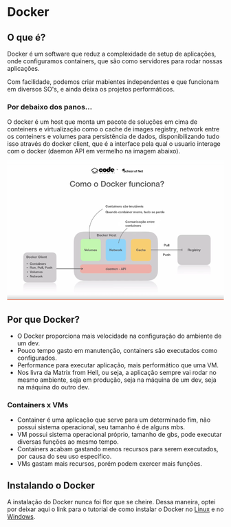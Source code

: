 # **Docker**
## **O que é?**
Docker é um software que reduz a complexidade de setup de aplicações, onde configuramos containers, que são como servidores para rodar nossas aplicações.

Com facilidade, podemos criar mabientes independentes e que funcionam em diversos SO's, e ainda deixa os projetos performáticos.

### Por debaixo dos panos...
O docker é um host que monta um pacote de soluções em cima de conteiners e virtualização como o cache de images registry, network entre os conteiners e volumes para persistência de dados, disponibilizando tudo isso através do docker client, que é a interface pela qual o usuario interage com o docker (daemon API em vermelho na imagem abaixo).

![alt text](/src/img/docker-debaixo-dos-panos.png)

## **Por que Docker?**
- O Docker proporciona mais velocidade na configuração do ambiente de um dev.
- Pouco tempo gasto em manutenção, containers são executados como configurados.
- Performance para executar aplicação, mais performático que uma VM.
- Nos livra da Matrix from Hell, ou seja, a aplicação sempre vai rodar no mesmo ambiente, seja em produção, seja na máquina de um dev, seja na máquina do outro dev.

### **Containers x VMs**
- Container é uma aplicação que serve para um determinado fim, não possui sistema operacional, seu tamanho é de alguns mbs.
- VM possui sistema operacional próprio, tamanho de gbs, pode executar diversas funções ao mesmo tempo.
- Containers acabam gastando menos recursos para serem executados, por causa do seu uso específico.
- VMs gastam mais recursos, porém podem exercer mais funções.

## **Instalando o Docker**
A instalação do Docker nunca foi flor que se cheire. Dessa maneira, optei por deixar aqui o link para o tutorial de como instalar o Docker no [Linux](https://docs.docker.com/desktop/install/ubuntu/) e no [Windows](https://docs.docker.com/desktop/install/windows-install/).